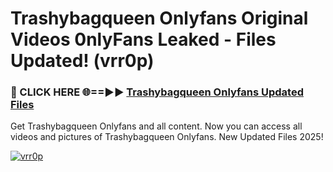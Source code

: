# Trashybagqueen Onlyfans Original Videos 0nlyFans Leaked - Files Updated! (vrr0p)

<h3>🔴 CLICK HERE 🌐==►► <a href="https://tinyurl.com/x26r9saj" rel="nofollow">Trashybagqueen Onlyfans Updated Files</a></h3>

Get Trashybagqueen Onlyfans and all content. Now you can access all videos and pictures of Trashybagqueen Onlyfans. New Updated Files 2025!

[![vrr0p](https://i.imgur.com/LkgZPqh.gif)](https://tinyurl.com/x26r9saj)
